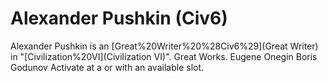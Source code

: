 # Alexander Pushkin (Civ6)

Alexander Pushkin is an [Great%20Writer%20%28Civ6%29](Great Writer) in "[Civilization%20VI](Civilization VI)".
Great Works.
Eugene Onegin
Boris Godunov
Activate at a or with an available slot.